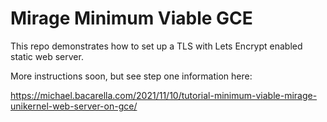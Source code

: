 Mirage Minimum Viable GCE
====

This repo demonstrates how to set up a TLS with Lets Encrypt enabled static web
server.

More instructions soon, but see step one information here:

https://michael.bacarella.com/2021/11/10/tutorial-minimum-viable-mirage-unikernel-web-server-on-gce/
